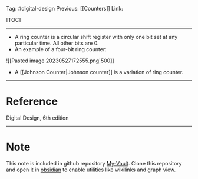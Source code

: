 Tag: #digital-design 
Previous: [[Counters]]
Link: 

[TOC]

---

- A ring counter is a circular shift register with only one bit set at any particular time. All other bits are 0.
- An example of a four-bit ring counter:

![[Pasted image 20230527172555.png|500]]

- A [[Johnson Counter|Johnson counter]] is a variation of ring counter.

---

# Reference

Digital Design, 6th edition

---

# Note

This note is included in github repository [My-Vault](https://github.com/LittleD3092/My-Vault.git). Clone this repository and open it in [obsidian](https://obsidian.md/) to enable utilities like wikilinks and graph view.